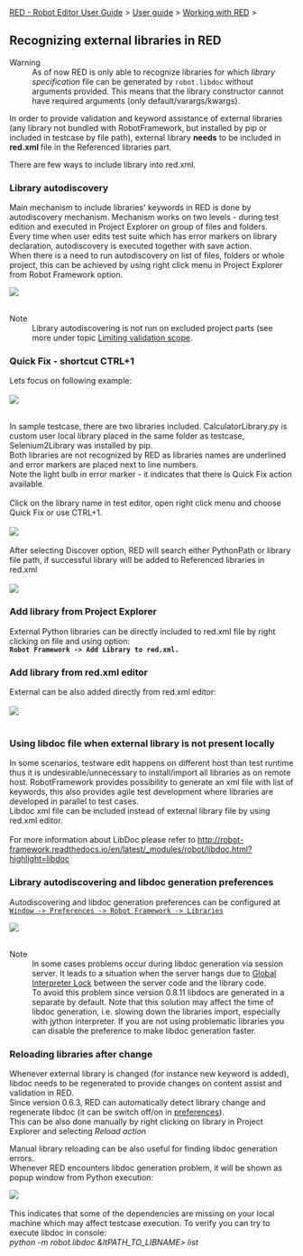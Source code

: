 <html>
<head>
<link href="PLUGINS_ROOT/org.robotframework.ide.eclipse.main.plugin.doc.user/help/style.css" rel="stylesheet" type="text/css"/>
</head>
<body>
<a href="..\..\..\index.html">RED - Robot Editor User Guide</a> &gt; <a href="..\..\user_guide.html">User guide</a> &gt; <a href="..\..\working_with_red.html">Working with RED</a> &gt; 
<h2>Recognizing external libraries in RED</h2>
<dl class="warning">
<dt>Warning</dt>
<dd>As of now RED is only able to recognize libraries for which <i>library specification</i> file can be generated
   by <code>robot.libdoc</code> without arguments provided. This means that the library constructor
   cannot have required arguments (only default/varargs/kwargs).
   </dd>
</dl>
<p>In order to provide validation and keyword assistance of external libraries (any library not bundled with RobotFramework, but installed by pip or included in testcase by file path), external library <b>needs</b> to be included in <b> red.xml </b> file in the Referenced libraries part.</p>
<p>There are few ways to include library into red.xml.</p>
<h3>Library autodiscovery</h3>
<p>Main mechanism to include libraries' keywords in RED is done by autodiscovery mechanism. Mechanism works on two levels - during test edition and executed in Project Explorer on group of files and folders.<br/>
Every time when user edits test suite which has error markers on library declaration, autodiscovery is executed together with save action.<br/>
When there is a need to run autodiscovery on list of files, folders or whole project, this can be achieved by using right click menu in Project Explorer from Robot Framework option.</p>
<img src="images/autodiscovery_menu.png"/> <br/><br/>
<dl class="note">
<dt>Note</dt>
<dd>Library autodiscovering is not run on excluded project parts (see more under topic <a href="../validation/scope.html">Limiting validation scope</a>.
   </dd>
</dl>
<h3>Quick Fix - shortcut CTRL+1</h3>
Lets focus on following example:
<br/><br/><img src="images/unknown_libs.png"/> <br/><br/>

In sample testcase, there are two libraries included. CalculatorLibrary.py is custom user local library placed in the same folder as testcase, Selenium2Library was installed by pip.<br/>
Both libraries are not recognized by RED as libraries names are underlined and error markers are placed next to line numbers. <br/>
Note the light bulb in error marker - it indicates that there is Quick Fix action available.  
<br/>Click on the library name in test editor, open right click menu and choose Quick Fix or use CTRL+1.
<br/><br/><img src="images/autodiscovery_quick_fix.png"/> <br/><br/>
After selecting Discover option, RED will search either PythonPath or library file path, if successful library will be added to Referenced libraries in red.xml 
<br/><br/><img src="images/reference_libs.png"/><br/>
<h3>Add library from Project Explorer</h3>
External Python libraries can be directly included to red.xml file by right clicking on file and using option:<br/>
<b><code>Robot Framework -&gt; Add Library to red.xml.</code></b>
<h3>Add library from red.xml editor</h3>
External can be also added directly from red.xml editor:<br/><br/>
<img src="images/library_add.gif"/> <br/><br/>
<h3>Using libdoc file when external library is not present locally</h3>

In some scenarios, testware edit happens on different host than test runtime thus it is undesirable/unnecessary to install/import all libraries as on remote host. RobotFramework provides possibility to generate an xml file with list of keywords, this also provides agile test development where libraries are developed in parallel to test cases.<br/>
Libdoc xml file can be included instead of external library file by using red.xml editor.<br/><br/>
For more information about LibDoc please refer to <a class="external" href="http://robot-framework.readthedocs.io/en/latest/_modules/robot/libdoc.html?highlight=libdoc" target="_blank">http://robot-framework.readthedocs.io/en/latest/_modules/robot/libdoc.html?highlight=libdoc</a> <br/>
<h3>Library autodiscovering and libdoc generation preferences</h3>
<p>Autodiscovering and libdoc generation preferences can be configured at <code><a class="command" href="javascript:executeCommand('org.eclipse.ui.window.preferences(preferencePageId=org.robotframework.ide.eclipse.main.plugin.preferences.libraries)')">
Window -&gt; Preferences -&gt; Robot Framework -&gt; Libraries</a></code></p>
<img src="images/libraries_preferences.png"/> <br/><br/>
<dl class="note">
<dt>Note</dt>
<dd>In some cases problems occur during libdoc generation via session server. It leads to a situation when the server hangs due to <a class="external" href="https://wiki.python.org/moin/GlobalInterpreterLock" target="_blank">Global Interpreter Lock</a> between the server code and the library code.<br/> 
To avoid this problem since version 0.8.11 libdocs are generated in a separate by default. Note that this solution may affect the time of libdoc generation, i.e. slowing down the libraries import, especially with jython interpreter.
If you are not using problematic libraries you can disable the preference to make libdoc generation faster.
   </dd>
</dl>
<h3>Reloading libraries after change</h3>

Whenever external library is changed (for instance new keyword is added), libdoc needs to be regenerated to provide changes on content assist and validation in RED.<br/>
Since version 0.6.3, RED can automatically detect library change and regenerate libdoc (it can be switch off/on in <a class="command" href="javascript:executeCommand('org.eclipse.ui.window.preferences(preferencePageId=org.robotframework.ide.eclipse.main.plugin.preferences.libraries)')">preferences</a>).<br/>
This can be also done manually by right clicking on library in Project Explorer and selecting <i>Reload action</i>
<p>Manual library reloading can be also useful for finding libdoc generation errors.<br/>
Whenever RED encounters libdoc generation problem, it will be shown as popup window from Python execution:</p>
<img src="images/libdoc_error.png"/> <br/><br/>
This indicates that some of the dependencies are missing on your local machine which may affect testcase execution.    
To verify you can try to execute libdoc in console:<br/>
<i>python -m robot.libdoc &amp;ltPATH_TO_LIBNAME&gt; list </i>
</body>
</html>